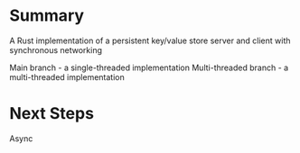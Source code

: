 # Summary
A Rust implementation of a persistent key/value store server and client with synchronous networking

Main branch - a single-threaded implementation
Multi-threaded branch - a multi-threaded implementation

# Next Steps

Async
